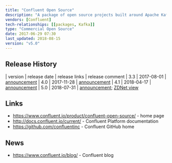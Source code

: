 ```yaml
---
title: "Confluent Open Source"
description: "A package of open source projects built around Apache Kafka with the addition of the Confluent Schema Registry, Kafka REST Proxy, a number of connectors for Kafka Connect and a number of Kafka clients (language SDKs).  The Schema Registry allows Kafka message schemas to be defined and versioned centrally, with schemas stored in a Kafka topic, a REST interface for managing schemas, support for schema evolution (with support for backwards, forwards and full compatibility between versions), plugins for Kafka clients to serialise / deserialise messages using the schemas, and support for running as a distributed service.  The REST Proxy provides a REST interface onto a Kafka cluster, with support for viewing cluster metadata (covering brokers, topics, partitions and configuration) and both submitting and consuming messages, with support for JSON, JSON-encoded Avro and base64 messages, and integration to the Schema Registry for Avro messages.  Bundled connectors for Kafka Connect include HDFS, JDBC, Elasticsearch and S3.  Bundled client libraries (all open source) include those for C/C++, Go, .NET and Python.  Also includes a Version Collector that reports version information to Confluent.  Used to include Camus, a tool for unloading Kafka topics to HDFS, but this has now been deprecated in favour of Kafka Connect.  Development of the open source projects is led by Confluent, who then bundle and distribute them for free as the Confluent Open Source version of their Confluent Platform, with the Confluent Enterprise version adding a number of closed source features and commercial support for all open and closed source products.  Available as a zip, tar, deb or rpm package from Confluent, with all source code hosted on GitHub.  First GA release was version 1.0 of the Confluent Platform in February 2015."
vendors: [Confluent]
tech-relationships: [[packages, Kafka]]
type: "Commercial Open Source"
date: 2017-06-29 07:30
last_updated: 2018-08-15
version: "v5.0"
---
```

## Release History

| version | release date | release links | release comment
| 3.3 | 2017-08-01 | [announcement](https://www.confluent.io/blog/we-will-say-exactly-confluent-platform-3-3-available-now/)
| 4.0 | 2017-11-28 | [announcement](https://www.confluent.io/blog/introducing-confluent-platform-4-0/)
| 4.1 | 2018-04-17 | [announcement](https://www.confluent.io/blog/confluent-platform-4-1-with-production-ready-ksql-now-available/)
| 5.0 | 2018-07-31 | [announcement](https://www.confluent.io/blog/introducing-confluent-platform-5-0/); [ZDNet view](https://www.zdnet.com/article/confluent-release-adds-enterprise-developer-iot-savvy-to-apache-kafka/)

## Links

* <https://www.confluent.io/product/confluent-open-source/> - home page
* <http://docs.confluent.io/current/> - Confluent Platform documentation
* <https://github.com/confluentinc> - Confluent GitHub home

## News

* <https://www.confluent.io/blog/> - Confluent blog